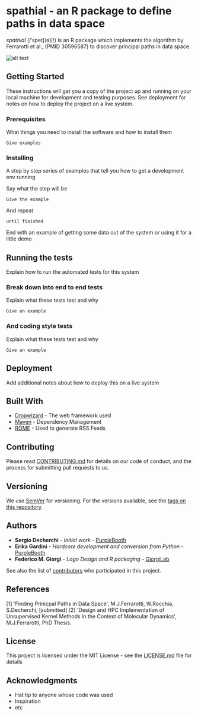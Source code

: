 # spathial - an R package to define paths in data space

_spathial_ (/ˈspeɪʃ(ə)l/) is an R package which implements the algorithm by Ferrarotti et al., (PMID 30596587) to discover principal paths in data space.

![alt text](https://giorgilaborg.files.wordpress.com/2019/06/logo_spathial.png)

## Getting Started

These instructions will get you a copy of the project up and running on your local machine for development and testing purposes. See deployment for notes on how to deploy the project on a live system.

### Prerequisites

What things you need to install the software and how to install them

```
Give examples
```

### Installing

A step by step series of examples that tell you how to get a development env running

Say what the step will be

```
Give the example
```

And repeat

```
until finished
```

End with an example of getting some data out of the system or using it for a little demo

## Running the tests

Explain how to run the automated tests for this system

### Break down into end to end tests

Explain what these tests test and why

```
Give an example
```

### And coding style tests

Explain what these tests test and why

```
Give an example
```

## Deployment

Add additional notes about how to deploy this on a live system

## Built With

* [Dropwizard](http://www.dropwizard.io/1.0.2/docs/) - The web framework used
* [Maven](https://maven.apache.org/) - Dependency Management
* [ROME](https://rometools.github.io/rome/) - Used to generate RSS Feeds

## Contributing

Please read [CONTRIBUTING.md](https://gist.github.com/PurpleBooth/b24679402957c63ec426) for details on our code of conduct, and the process for submitting pull requests to us.

## Versioning

We use [SemVer](http://semver.org/) for versioning. For the versions available, see the [tags on this repository](https://github.com/your/project/tags). 

## Authors

* **Sergio Decherchi** - *Initial work* - [PurpleBooth](https://github.com/PurpleBooth)
* **Erika Gardini** - *Hardcore development and conversion from Python* - [PurpleBooth](https://github.com/PurpleBooth)
* **Federico M. Giorgi** - *Logo Design and R packaging* - [GiorgiLab](https://giorgilab.org)

See also the list of [contributors](https://github.com/your/project/contributors) who participated in this project.

## References
[1] 'Finding Prinicpal Paths in Data Space', M.J.Ferrarotti, W.Rocchia, S.Decherchi, [submitted]
[2] 'Design and HPC Implementation of Unsupervised Kernel Methods in the Context of Molecular Dynamics', M.J.Ferrarotti, PhD Thesis.

## License

This project is licensed under the MIT License - see the [LICENSE.md](LICENSE.md) file for details

## Acknowledgments

* Hat tip to anyone whose code was used
* Inspiration
* etc


